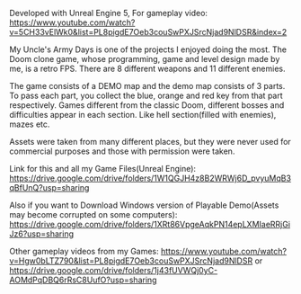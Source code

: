 Developed with Unreal Engine 5, For gameplay video: https://www.youtube.com/watch?v=5CH33vElWk0&list=PL8pigdE7Oeb3couSwPXJSrcNjad9NlDSR&index=2

My Uncle's Army Days is one of the projects I enjoyed doing the most. The Doom clone game, whose programming, game and level design made by me, is a retro FPS. There are 8 different weapons and 11 different enemies.

The game consists of a DEMO map and the demo map consists of 3 parts. To pass each part, you collect the blue, orange and red key from that part respectively. Games different from the classic Doom, different bosses and difficulties appear in each section. Like hell section(filled with enemies), mazes etc.

Assets were taken from many different places, but they were never used for commercial purposes and those with permission were taken.

Link for this and all my Game Files(Unreal Engine): https://drive.google.com/drive/folders/1W1QGJH4z8B2WRWj6D_pvyuMqB3qBfUnQ?usp=sharing

Also if you want to Download Windows version of Playable Demo(Assets may become corrupted on some computers): https://drive.google.com/drive/folders/1XRt86VpgeAqkPN14epLXMIaeRRjGiJz6?usp=sharing 

Other gameplay videos from my Games: https://www.youtube.com/watch?v=Hgw0bLTZ790&list=PL8pigdE7Oeb3couSwPXJSrcNjad9NlDSR or  https://drive.google.com/drive/folders/1j43fUVWQj0yC-AOMdPqDBQ6rRsC8UufO?usp=sharing
